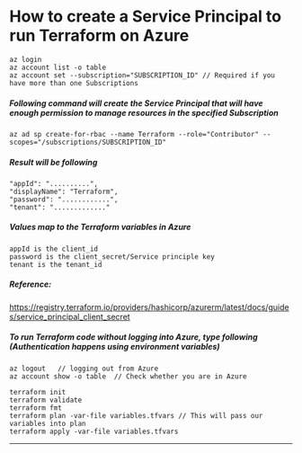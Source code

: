 # How to create a Service Principal to run Terraform on Azure
    az login
    az account list -o table
    az account set --subscription="SUBSCRIPTION_ID" // Required if you have more than one Subscriptions

##### Following command will create the Service Principal that will have enough permission to manage resources in the specified Subscription 
    az ad sp create-for-rbac --name Terraform --role="Contributor" --scopes="/subscriptions/SUBSCRIPTION_ID" 

##### Result will be following
    "appId": "..........",
    "displayName": "Terraform",
    "password": "............",
    "tenant": "............."

 ##### Values map to the Terraform variables in Azure
    appId is the client_id
    password is the client_secret/Service principle key
    tenant is the tenant_id

##### Reference: 
   https://registry.terraform.io/providers/hashicorp/azurerm/latest/docs/guides/service_principal_client_secret

##### To run Terraform code without logging into Azure, type following (Authentication happens using environment variables)

    az logout   // logging out from Azure
    az account show -o table  // Check whether you are in Azure
    
    terraform init
    terraform validate
    terraform fmt
    terraform plan -var-file variables.tfvars // This will pass our variables into plan
    terraform apply -var-file variables.tfvars
--------------------------------------------------------------------------------
